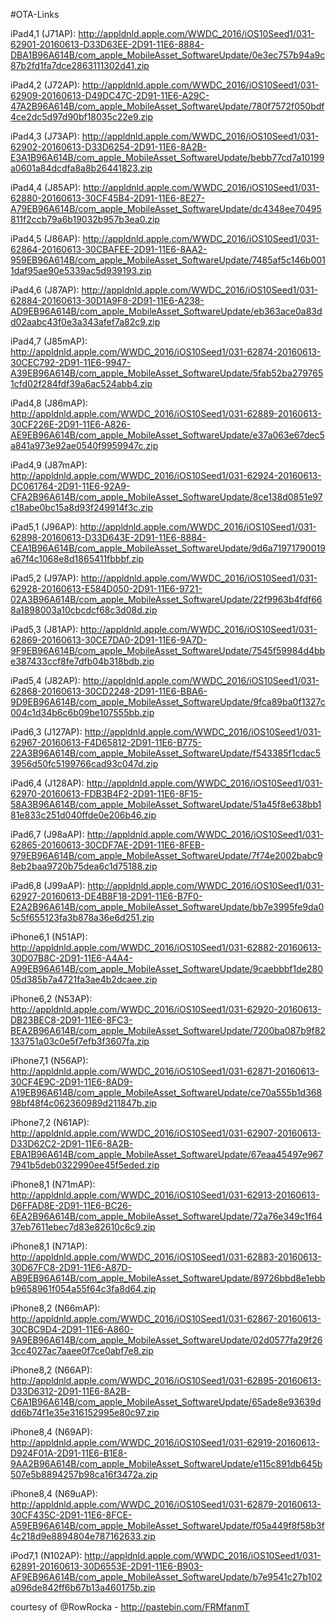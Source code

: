 #OTA-Links

iPad4,1 (J71AP): http://appldnld.apple.com/WWDC_2016/iOS10Seed1/031-62901-20160613-D33D63EE-2D91-11E6-8884-DBA1B96A614B/com_apple_MobileAsset_SoftwareUpdate/0e3ec757b94a9c87b2fd1fa7dce2863111302d41.zip

iPad4,2 (J72AP): http://appldnld.apple.com/WWDC_2016/iOS10Seed1/031-62909-20160613-D49DC47C-2D91-11E6-A29C-47A2B96A614B/com_apple_MobileAsset_SoftwareUpdate/780f7572f050bdf4ce2dc5d97d90bf18035c22e9.zip

iPad4,3 (J73AP): http://appldnld.apple.com/WWDC_2016/iOS10Seed1/031-62902-20160613-D33D6254-2D91-11E6-8A2B-E3A1B96A614B/com_apple_MobileAsset_SoftwareUpdate/bebb77cd7a10199a0601a84dcdfa8a8b26441823.zip

iPad4,4 (J85AP): http://appldnld.apple.com/WWDC_2016/iOS10Seed1/031-62880-20160613-30CF45B4-2D91-11E6-8E27-A79EB96A614B/com_apple_MobileAsset_SoftwareUpdate/dc4348ee70495811f2ccb79a6b19032b957b3ea0.zip

iPad4,5 (J86AP): http://appldnld.apple.com/WWDC_2016/iOS10Seed1/031-62864-20160613-30CBAFEE-2D91-11E6-8AA2-959EB96A614B/com_apple_MobileAsset_SoftwareUpdate/7485af5c146b0011daf95ae90e5339ac5d939193.zip

iPad4,6 (J87AP): http://appldnld.apple.com/WWDC_2016/iOS10Seed1/031-62884-20160613-30D1A9F8-2D91-11E6-A238-AD9EB96A614B/com_apple_MobileAsset_SoftwareUpdate/eb363ace0a83dd02aabc43f0e3a343afef7a82c9.zip

iPad4,7 (J85mAP): http://appldnld.apple.com/WWDC_2016/iOS10Seed1/031-62874-20160613-30CEC792-2D91-11E6-9947-A39EB96A614B/com_apple_MobileAsset_SoftwareUpdate/5fab52ba2797651cfd02f284fdf39a6ac524abb4.zip

iPad4,8 (J86mAP): http://appldnld.apple.com/WWDC_2016/iOS10Seed1/031-62889-20160613-30CF226E-2D91-11E6-A826-AE9EB96A614B/com_apple_MobileAsset_SoftwareUpdate/e37a063e67dec5a841a973e92ae0540f9959947c.zip

iPad4,9 (J87mAP): http://appldnld.apple.com/WWDC_2016/iOS10Seed1/031-62924-20160613-DC061764-2D91-11E6-92A9-CFA2B96A614B/com_apple_MobileAsset_SoftwareUpdate/8ce138d0851e97c18abe0bc15a8d93f249914f3c.zip

iPad5,1 (J96AP): http://appldnld.apple.com/WWDC_2016/iOS10Seed1/031-62898-20160613-D33D643E-2D91-11E6-8884-CEA1B96A614B/com_apple_MobileAsset_SoftwareUpdate/9d6a71971790019a67f4c1068e8d1865411fbbbf.zip

iPad5,2 (J97AP): http://appldnld.apple.com/WWDC_2016/iOS10Seed1/031-62928-20160613-E584D050-2D91-11E6-9721-02A3B96A614B/com_apple_MobileAsset_SoftwareUpdate/22f9963b4fdf668a1898003a10cbcdcf68c3d08d.zip

iPad5,3 (J81AP): http://appldnld.apple.com/WWDC_2016/iOS10Seed1/031-62869-20160613-30CE7DA0-2D91-11E6-9A7D-9F9EB96A614B/com_apple_MobileAsset_SoftwareUpdate/7545f59984d4bbe387433ccf8fe7dfb04b318bdb.zip

iPad5,4 (J82AP): http://appldnld.apple.com/WWDC_2016/iOS10Seed1/031-62868-20160613-30CD2248-2D91-11E6-BBA6-9D9EB96A614B/com_apple_MobileAsset_SoftwareUpdate/9fca89ba0f1327c004c1d34b6c6b09be107555bb.zip

iPad6,3 (J127AP): http://appldnld.apple.com/WWDC_2016/iOS10Seed1/031-62967-20160613-F4D65812-2D91-11E6-B775-22A3B96A614B/com_apple_MobileAsset_SoftwareUpdate/f543385f1cdac53956d50fc5199766cad93c047d.zip

iPad6,4 (J128AP): http://appldnld.apple.com/WWDC_2016/iOS10Seed1/031-62970-20160613-FDB3B4F2-2D91-11E6-8F15-58A3B96A614B/com_apple_MobileAsset_SoftwareUpdate/51a45f8e638bb181e833c251d040ffde0e206b46.zip

iPad6,7 (J98aAP): http://appldnld.apple.com/WWDC_2016/iOS10Seed1/031-62865-20160613-30CDF7AE-2D91-11E6-8FEB-979EB96A614B/com_apple_MobileAsset_SoftwareUpdate/7f74e2002babc98eb2baa9720b75dea6c1d75188.zip

iPad6,8 (J99aAP): http://appldnld.apple.com/WWDC_2016/iOS10Seed1/031-62927-20160613-DE4B8F18-2D91-11E6-B7F0-E2A2B96A614B/com_apple_MobileAsset_SoftwareUpdate/bb7e3995fe9da05c5f655123fa3b878a36e6d251.zip

iPhone6,1 (N51AP): http://appldnld.apple.com/WWDC_2016/iOS10Seed1/031-62882-20160613-30D07B8C-2D91-11E6-A4A4-A99EB96A614B/com_apple_MobileAsset_SoftwareUpdate/9caebbbf1de28005d385b7a4721fa3ae4b2dcaee.zip

iPhone6,2 (N53AP): http://appldnld.apple.com/WWDC_2016/iOS10Seed1/031-62920-20160613-DB23BEC8-2D91-11E6-8FC3-BEA2B96A614B/com_apple_MobileAsset_SoftwareUpdate/7200ba087b9f82133751a03c0e5f7efb3f3607fa.zip

iPhone7,1 (N56AP): http://appldnld.apple.com/WWDC_2016/iOS10Seed1/031-62871-20160613-30CF4E9C-2D91-11E6-8AD9-A19EB96A614B/com_apple_MobileAsset_SoftwareUpdate/ce70a555b1d36898bf48f4c062360989d211847b.zip

iPhone7,2 (N61AP): http://appldnld.apple.com/WWDC_2016/iOS10Seed1/031-62907-20160613-D33D62C2-2D91-11E6-8A2B-EBA1B96A614B/com_apple_MobileAsset_SoftwareUpdate/67eaa45497e9677941b5deb0322990ee45f5eded.zip

iPhone8,1 (N71mAP): http://appldnld.apple.com/WWDC_2016/iOS10Seed1/031-62913-20160613-D6FFAD8E-2D91-11E6-BC26-6EA2B96A614B/com_apple_MobileAsset_SoftwareUpdate/72a76e349c1f6437eb7611ebec7d83e82610c6c9.zip

iPhone8,1 (N71AP): http://appldnld.apple.com/WWDC_2016/iOS10Seed1/031-62883-20160613-30D67FC8-2D91-11E6-A87D-AB9EB96A614B/com_apple_MobileAsset_SoftwareUpdate/89726bbd8e1ebbb9658961f054a55f64c3fa8d64.zip

iPhone8,2 (N66mAP): http://appldnld.apple.com/WWDC_2016/iOS10Seed1/031-62867-20160613-30CBC9D4-2D91-11E6-A860-9A9EB96A614B/com_apple_MobileAsset_SoftwareUpdate/02d0577fa29f263cc4027ac7aaee0f7ce0abf7e8.zip

iPhone8,2 (N66AP): http://appldnld.apple.com/WWDC_2016/iOS10Seed1/031-62895-20160613-D33D6312-2D91-11E6-8A2B-C6A1B96A614B/com_apple_MobileAsset_SoftwareUpdate/65ade8e93639ddd6b74f1e35e316152995e80c97.zip

iPhone8,4 (N69AP): http://appldnld.apple.com/WWDC_2016/iOS10Seed1/031-62919-20160613-D924F01A-2D91-11E6-B1E8-9AA2B96A614B/com_apple_MobileAsset_SoftwareUpdate/e115c891db645b507e5b8894257b98ca16f3472a.zip

iPhone8,4 (N69uAP): http://appldnld.apple.com/WWDC_2016/iOS10Seed1/031-62879-20160613-30CF435C-2D91-11E6-8FCE-A59EB96A614B/com_apple_MobileAsset_SoftwareUpdate/f05a449f8f58b3f4c218d9e8894804e787162633.zip

iPod7,1 (N102AP): http://appldnld.apple.com/WWDC_2016/iOS10Seed1/031-62891-20160613-30D6553E-2D91-11E6-B903-AF9EB96A614B/com_apple_MobileAsset_SoftwareUpdate/b7e9541c27b102a096de842ff6b67b13a460175b.zip
 
courtesy of @RowRocka - http://pastebin.com/FRMfanmT
